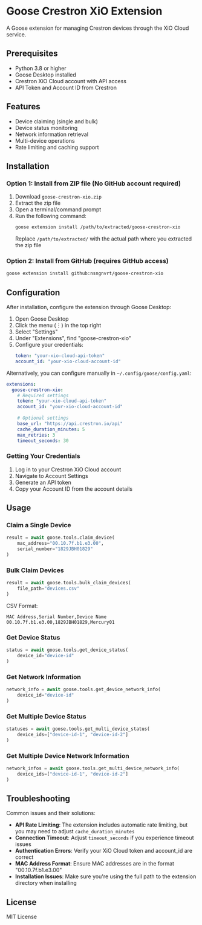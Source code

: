 # Goose Crestron XiO Extension

A Goose extension for managing Crestron devices through the XiO Cloud service.

## Prerequisites

- Python 3.8 or higher
- Goose Desktop installed
- Crestron XiO Cloud account with API access
- API Token and Account ID from Crestron

## Features

- Device claiming (single and bulk)
- Device status monitoring
- Network information retrieval
- Multi-device operations
- Rate limiting and caching support

## Installation

### Option 1: Install from ZIP file (No GitHub account required)
1. Download `goose-crestron-xio.zip`
2. Extract the zip file
3. Open a terminal/command prompt
4. Run the following command:
   ```bash
   goose extension install /path/to/extracted/goose-crestron-xio
   ```
   Replace `/path/to/extracted/` with the actual path where you extracted the zip file

### Option 2: Install from GitHub (requires GitHub access)
```bash
goose extension install github:nsngnvrt/goose-crestron-xio
```

## Configuration

After installation, configure the extension through Goose Desktop:

1. Open Goose Desktop
2. Click the menu (⋮) in the top right
3. Select "Settings"
4. Under "Extensions", find "goose-crestron-xio"
5. Configure your credentials:
   ```yaml
   token: "your-xio-cloud-api-token"
   account_id: "your-xio-cloud-account-id"
   ```

Alternatively, you can configure manually in `~/.config/goose/config.yaml`:
```yaml
extensions:
  goose-crestron-xio:
    # Required settings
    token: "your-xio-cloud-api-token"
    account_id: "your-xio-cloud-account-id"
    
    # Optional settings
    base_url: "https://api.crestron.io/api"
    cache_duration_minutes: 5
    max_retries: 3
    timeout_seconds: 30
```

### Getting Your Credentials
1. Log in to your Crestron XiO Cloud account
2. Navigate to Account Settings
3. Generate an API token
4. Copy your Account ID from the account details

## Usage

### Claim a Single Device

```python
result = await goose.tools.claim_device(
    mac_address="00.10.7f.b1.e3.00",
    serial_number="1829JBH01829"
)
```

### Bulk Claim Devices

```python
result = await goose.tools.bulk_claim_devices(
    file_path="devices.csv"
)
```

CSV Format:
```csv
MAC Address,Serial Number,Device Name
00.10.7f.b1.e3.00,1829JBH01829,Mercury01
```

### Get Device Status

```python
status = await goose.tools.get_device_status(
    device_id="device-id"
)
```

### Get Network Information

```python
network_info = await goose.tools.get_device_network_info(
    device_id="device-id"
)
```

### Get Multiple Device Status

```python
statuses = await goose.tools.get_multi_device_status(
    device_ids=["device-id-1", "device-id-2"]
)
```

### Get Multiple Device Network Information

```python
network_infos = await goose.tools.get_multi_device_network_info(
    device_ids=["device-id-1", "device-id-2"]
)
```

## Troubleshooting

Common issues and their solutions:
- **API Rate Limiting**: The extension includes automatic rate limiting, but you may need to adjust `cache_duration_minutes`
- **Connection Timeout**: Adjust `timeout_seconds` if you experience timeout issues
- **Authentication Errors**: Verify your XiO Cloud token and account_id are correct
- **MAC Address Format**: Ensure MAC addresses are in the format "00.10.7f.b1.e3.00"
- **Installation Issues**: Make sure you're using the full path to the extension directory when installing

## License

MIT License